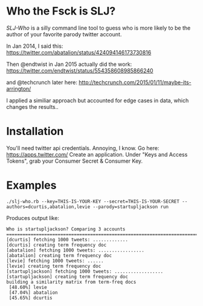 # Who the Fsck is SLJ?


*SLJ-Who* is a silly command line tool to guess who is more likely to be
the author of your favorite parody twitter account.

In Jan 2014, I said this:
https://twitter.com/abatalion/status/424094146173730816

Then @endtwist in Jan 2015 actually did the work:
https://twitter.com/endtwist/status/554358608985866240

and @techcrunch later here:
http://techcrunch.com/2015/01/11/maybe-its-arrington/

I applied a similiar approach but accounted for edge cases in data, which changes the results..

# Installation

You'll need twitter api credentials. Annoying, I know.
Go here: https://apps.twitter.com/
Create an application.
Under "Keys and Access Tokens", grab your Consumer Secret & Consumer Key.

# Examples

    ./slj-who.rb --key=THIS-IS-YOUR-KEY --secret=THIS-IS-YOUR-SECRET --authors=dcurtis,abatalion,levie --parody=startupljackson run


Produces output like:

    Who is startupljackson? Comparing 3 accounts
    ================================================================================
    [dcurtis] fetching 1000 tweets: .............
    [dcurtis] creating term frequency doc
    [abatalion] fetching 1000 tweets: .................
    [abatalion] creating term frequency doc
    [levie] fetching 1000 tweets: ......
    [levie] creating term frequency doc
    [startupljackson] fetching 1000 tweets: ..................
    [startupljackson] creating term frequency doc
    building a similarity matrix from term-freq docs
     [48.60%] levie
     [47.04%] abatalion
     [45.65%] dcurtis
